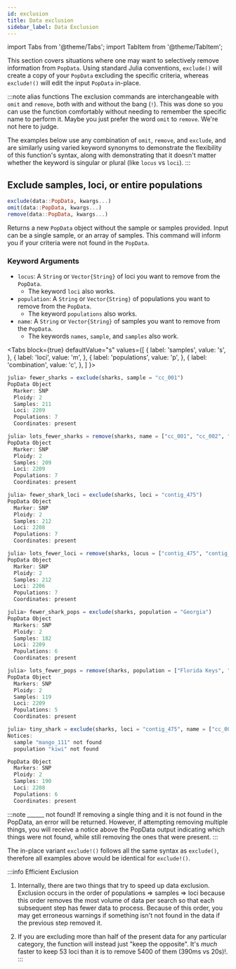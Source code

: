 ```yaml
---
id: exclusion
title: Data exclusion
sidebar_label: Data Exclusion
---
```

import Tabs from '@theme/Tabs';
import TabItem from '@theme/TabItem';

This section covers situations where one may want to selectively remove information from `PopData`. Using standard Julia conventions, `exclude()` will create a copy of your
`PopData` excluding the specific criteria, whereas `exclude!()` will edit the input
`PopData` in-place.

:::note alias functions
The exclusion commands are interchangeable with `omit` and `remove`, both with and
without the bang (`!`). This was done so you can use the function comfortably without
needing to remember the specific name to perform it. Maybe you just prefer the word `omit` to `remove`. We're not here to judge.

The examples below use any combination of `omit`, `remove`, and `exclude`, and are
similarly using varied keyword synonyms to demonstrate the flexibility of this
function's syntax, along with demonstrating that it doesn't matter whether the
keyword is singular or plural (like `locus` vs `loci`).
:::

## Exclude samples, loci, or entire populations

```julia
exclude(data::PopData, kwargs...)
omit(data::PopData, kwargs...)
remove(data::PopData, kwargs...)
```
Returns a new `PopData` object without the sample or samples provided. Input can be a
single sample, or an array of samples. This command will inform you if your criteria
were not found in the `PopData`.

### Keyword Arguments
- `locus`: A `String` or `Vector{String}` of loci you want to remove from the `PopData`.
    - The keyword `loci` also works.
- `population`: A `String` or `Vector{String}` of populations you want to remove from the `PopData`.
    - The keyword `populations` also works.
- `name`: A `String` or `Vector{String}` of samples you want to remove from the `PopData`.
    - The keywords `names`, `sample`, and `samples` also work.

<Tabs
  block={true}
  defaultValue="s"
  values={[
    { label: 'samples', value: 's', },
    { label: 'loci', value: 'm', },
    { label: 'populations', value: 'p', },
    { label: 'combination', value: 'c', },
  ]
}>
<TabItem value="s">

``` julia
julia> fewer_sharks = exclude(sharks, sample = "cc_001")
PopData Object
  Marker: SNP
  Ploidy: 2
  Samples: 211
  Loci: 2209
  Populations: 7
  Coordinates: present

julia> lots_fewer_sharks = remove(sharks, name = ["cc_001", "cc_002", "cc_003"])
PopData Object
  Marker: SNP
  Ploidy: 2
  Samples: 209
  Loci: 2209
  Populations: 7
  Coordinates: present
```

</TabItem>
<TabItem value="m">

``` julia
julia> fewer_shark_loci = exclude(sharks, loci = "contig_475")
PopData Object
  Marker: SNP
  Ploidy: 2
  Samples: 212
  Loci: 2208
  Populations: 7
  Coordinates: present

julia> lots_fewer_loci = remove(sharks, locus = ["contig_475", "contig_2784", "contig_8065"])
PopData Object
  Marker: SNP
  Ploidy: 2
  Samples: 212
  Loci: 2206
  Populations: 7
  Coordinates: present
```

</TabItem>
<TabItem value="p">

``` julia
julia> fewer_shark_pops = exclude(sharks, population = "Georgia")
PopData Object
  Markers: SNP
  Ploidy: 2
  Samples: 182
  Loci: 2209
  Populations: 6
  Coordinates: present

julia> lots_fewer_pops = remove(sharks, population = ["Florida Keys", "Mideast Gulf"])
PopData Object
  Markers: SNP
  Ploidy: 2
  Samples: 119
  Loci: 2209
  Populations: 5
  Coordinates: present
```

</TabItem>
<TabItem value="c">

``` julia
julia> tiny_shark = exclude(sharks, loci = "contig_475", name = ["cc_001", "neg_021", "mango_111"], population = ["Cape Canaveral", "kiwi"])
Notices:
  sample "mango_111" not found
  population "kiwi" not found

PopData Object
  Markers: SNP
  Ploidy: 2
  Samples: 190
  Loci: 2208
  Populations: 6
  Coordinates: present
```

</TabItem>
</Tabs>

:::note ______ not found!
If removing a single thing and it is not found in the PopData, an error will be returned. However, if attempting removing multiple things, you will receive a notice above the PopData output indicating which things were not found, while still removing the ones that were present.
:::

The in-place variant `exclude!()` follows all the same syntax as `exclude()`, therefore all examples above would be identical for `exclude!()`.

:::info Efficient Exclusion
1. Internally, there are two things that try to speed up data exclusion.
Exclusion occurs in the order of populations => samples => loci because this order removes the most volume of data per search so that each subsequent step has fewer data to process. Because of this order, you may get erroneous warnings if something isn't not found in the data if the previous step removed it.

2. If you are excluding more than half of the present data for any particular category, the function will instead just "keep the opposite". It's *much* faster to keep 53 loci than it is to remove 5400 of them (390ms vs 20s)!. 
:::
